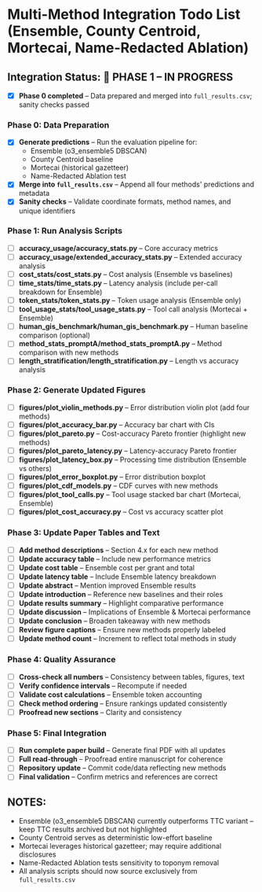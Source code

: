 # Multi-Method Integration Todo List (Ensemble, County Centroid, Mortecai, Name-Redacted Ablation)

## Integration Status: 🚀 PHASE 1 – IN PROGRESS
- [x] **Phase 0 completed** – Data prepared and merged into `full_results.csv`; sanity checks passed

### Phase 0: Data Preparation
- [x] **Generate predictions** – Run the evaluation pipeline for:
  - Ensemble (o3_ensemble5 DBSCAN)
  - County Centroid baseline
  - Mortecai (historical gazetteer)
  - Name-Redacted Ablation test
- [x] **Merge into `full_results.csv`** – Append all four methods' predictions and metadata
- [x] **Sanity checks** – Validate coordinate formats, method names, and unique identifiers

### Phase 1: Run Analysis Scripts
- [ ] **accuracy_usage/accuracy_stats.py** – Core accuracy metrics
- [ ] **accuracy_usage/extended_accuracy_stats.py** – Extended accuracy analysis
- [ ] **cost_stats/cost_stats.py** – Cost analysis (Ensemble vs baselines)
- [ ] **time_stats/time_stats.py** – Latency analysis (include per-call breakdown for Ensemble)
- [ ] **token_stats/token_stats.py** – Token usage analysis (Ensemble only)
- [ ] **tool_usage_stats/tool_usage_stats.py** – Tool call analysis (Mortecai + Ensemble)
- [ ] **human_gis_benchmark/human_gis_benchmark.py** – Human baseline comparison (optional)
- [ ] **method_stats_promptA/method_stats_promptA.py** – Method comparison with new methods
- [ ] **length_stratification/length_stratification.py** – Length vs accuracy analysis

### Phase 2: Generate Updated Figures
- [ ] **figures/plot_violin_methods.py** – Error distribution violin plot (add four methods)
- [ ] **figures/plot_accuracy_bar.py** – Accuracy bar chart with CIs
- [ ] **figures/plot_pareto.py** – Cost-accuracy Pareto frontier (highlight new methods)
- [ ] **figures/plot_pareto_latency.py** – Latency-accuracy Pareto frontier
- [ ] **figures/plot_latency_box.py** – Processing time distribution (Ensemble vs others)
- [ ] **figures/plot_error_boxplot.py** – Error distribution boxplot
- [ ] **figures/plot_cdf_models.py** – CDF curves with new methods
- [ ] **figures/plot_tool_calls.py** – Tool usage stacked bar chart (Mortecai, Ensemble)
- [ ] **figures/plot_cost_accuracy.py** – Cost vs accuracy scatter plot

### Phase 3: Update Paper Tables and Text
- [ ] **Add method descriptions** – Section 4.x for each new method
- [ ] **Update accuracy table** – Include new performance metrics
- [ ] **Update cost table** – Ensemble cost per grant and total
- [ ] **Update latency table** – Include Ensemble latency breakdown
- [ ] **Update abstract** – Mention improved Ensemble results
- [ ] **Update introduction** – Reference new baselines and their roles
- [ ] **Update results summary** – Highlight comparative performance
- [ ] **Update discussion** – Implications of Ensemble & Mortecai performance
- [ ] **Update conclusion** – Broaden takeaway with new methods
- [ ] **Review figure captions** – Ensure new methods properly labeled
- [ ] **Update method count** – Increment to reflect total methods in study

### Phase 4: Quality Assurance
- [ ] **Cross-check all numbers** – Consistency between tables, figures, text
- [ ] **Verify confidence intervals** – Recompute if needed
- [ ] **Validate cost calculations** – Ensemble token accounting
- [ ] **Check method ordering** – Ensure rankings updated consistently
- [ ] **Proofread new sections** – Clarity and consistency

### Phase 5: Final Integration
- [ ] **Run complete paper build** – Generate final PDF with all updates
- [ ] **Full read-through** – Proofread entire manuscript for coherence
- [ ] **Repository update** – Commit code/data reflecting new methods
- [ ] **Final validation** – Confirm metrics and references are correct

## NOTES:
- Ensemble (o3_ensemble5 DBSCAN) currently outperforms TTC variant – keep TTC results archived but not highlighted
- County Centroid serves as deterministic low-effort baseline
- Mortecai leverages historical gazetteer; may require additional disclosures
- Name-Redacted Ablation tests sensitivity to toponym removal
- All analysis scripts should now source exclusively from `full_results.csv` 